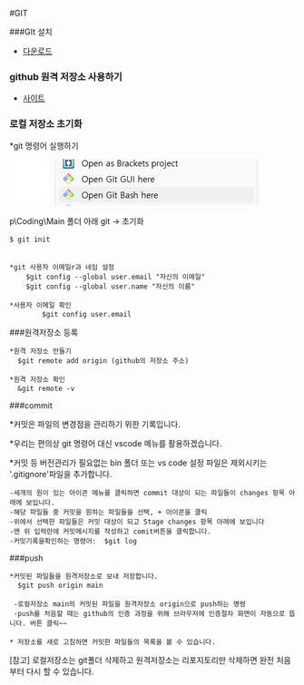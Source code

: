 #GIT


###GIt 설치

    
* [다운로드](https://git-sum.com/)

### github 원격 저장소 사용하기
   
* [사이트](https://githuab.com/)

### 로컬 저장소 초기화
 *git 명령어 실행하기

  ![Alt text](<../../img/스크린샷 2023-12-29 161149.png>)
  
  
  p\Coding\Main 폴더 아래 git -> 초기화


    $ git init
    

    *git 사용자 이메일r과 네임 설정
        $git config --global user.email "자신의 이메일"
        $git config --global user.name "자신의 이름"

    *사용자 이메일 확인
            $git config user.email




###원격저장소 등록 

    *원격 저장소 만들기
      $git remote add origin (github의 저장소 주소)
    
    *원격 저장소 확인
      &git remote -v



###commit
   
   *커밋은 파일의 변경점을 관리하기 위한 기록입니다. 

  *우리는 편의상 git 명령어 대신 vscode 메뉴를 활용하겠습니다.

   *커밋 등 버전관리가 필요없는 bin 폴더 또는 vs code 설정 파일은 제외시키는 '.gitignore'파일을 추가합니다.

    -세개의 원이 있는 아이콘 메뉴를 클릭하면 commit 대상이 되는 파일들이 changes 항목 아래에 보입니다.
    -해당 파일들 중 커밋을 원하는 파일들을 선택, + 아이콘을 클릭
    -위에서 선택한 파일들은 커밋 대상이 되고 Stage changes 항목 아래에 보입니다
    -맨 위 입력란에 커밋메시지를 작성하고 comit버튼을 클릭합니다.
    -커밋기록을확인하는 명령어:  $git log



###push

    *커밋된 파일들을 원격저장소로 보내 저장합니다. 
      $git push origin main
 
     -로컬저장소 main의 커밋된 파일을 원격저장소 origin으로 push하는 명령 
     -push를 처음할 때는 github의 인증 과정을 위해 브라우저에 인증절차 화면이 자동으로 뜹니다. 버튼 클릭~~

    * 저장소를 새로 고침하면 커밋한 파일들의 목록을 볼 수 있습니다.




[참고] 로컬저장소는 git폴더 삭제하고 원격저장소는 리포지토리만 삭제하면 완전 처음부터 다시 할 수 있습니다.